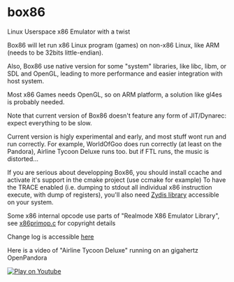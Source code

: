 # box86

Linux Userspace x86 Emulator with a twist

Box86 will let run x86 Linux program (games) on non-x86 Linux, like ARM (needs to be 32bits little-endian).

Also, Box86 use native version for some "system" libraries, like libc, libm, or SDL and OpenGL, leading to more performance and easier integration with host system.

Most x86 Games needs OpenGL, so on ARM platform, a solution like gl4es is probably needed.

Note that current version of Box86 doesn't feature any form of JIT/Dynarec: expect everything to be slow.

Current version is higly experimental and early, and most stuff wont run and run correctly. For example, WorldOfGoo does run correctly (at least on the Pandora), Airline Tycoon Deluxe runs too. but if FTL runs, the music is distorted...

If you are serious about developping Box86, you should install ccache and activate it's support in the cmake project (use ccmake for example)
To have the TRACE enabled (i.e. dumping to stdout all individual x86 instruction execute, with dump of registers), you'll also need [Zydis library](https://github.com/zyantific/zydis) accessible on your system.

Some x86 internal opcode use parts of "Realmode X86 Emulator Library", see [x86primop.c](src/x86primop.c) for copyright details

Change log is accessible [here](CHANGELOG.md)

Here is a video of "Airline Tycoon Deluxe" running on an gigahertz OpenPandora

[![Play on Youtube](https://img.youtube.com/vi/bLt0hMoFDLk/2.jpg)](https://www.youtube.com/watch?v=bLt0hMoFDLk)
